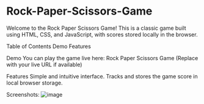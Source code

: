 # Rock-Paper-Scissors-Game
Welcome to the Rock Paper Scissors Game! This is a classic game built using HTML, CSS, and JavaScript, with scores stored locally in the browser.

Table of Contents
Demo
Features


Demo
You can play the game live here: Rock Paper Scissors Game (Replace with your live URL if available)

Features
Simple and intuitive interface.
Tracks and stores the game score in local browser storage.

Screenshots:
![image](https://github.com/Abhishek-D-P/Rock-Paper-Scissors-Game/assets/31671346/19388c06-e6c1-4366-a1e9-293f075e927f)

